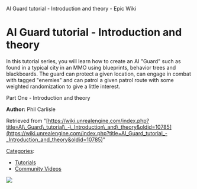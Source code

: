 AI Guard tutorial - Introduction and theory - Epic Wiki                    

AI Guard tutorial - Introduction and theory
===========================================

In this tutorial series, you will learn how to create an AI "Guard" such as found in a typical city in an MMO using blueprints, behavior trees and blackboards. The guard can protect a given location, can engage in combat with tagged "enemies" and can patrol a given patrol route with some weighted randomization to give a little interest.

Part One - Introduction and theory

**Author:** Phil Carlisle

Retrieved from "[https://wiki.unrealengine.com/index.php?title=AI\_Guard\_tutorial\_-\_Introduction\_and\_theory&oldid=10785](https://wiki.unrealengine.com/index.php?title=AI_Guard_tutorial_-_Introduction_and_theory&oldid=10785)"

[Categories](/Special:Categories "Special:Categories"):

*   [Tutorials](/Category:Tutorials "Category:Tutorials")
*   [Community Videos](/Category:Community_Videos "Category:Community Videos")

  ![](https://tracking.unrealengine.com/track.png)